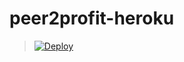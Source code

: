 # peer2profit-heroku
> [![Deploy](https://www.herokucdn.com/deploy/button.png)](https://dashboard.heroku.com/new?template=https://github.com/handuck1984/peer2profit-heroku)

